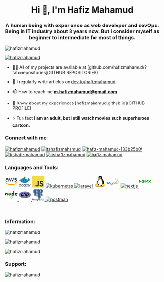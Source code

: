 <h1 align="center">Hi 👋, I'm Hafiz Mahamud</h1>
<h3 align="center">A human being with experience as web developer and devOps. Being in IT industry about 8 years now. But i consider myself as beginner to intermediate for most of things.</h3>

<p align="left"> <img src="https://komarev.com/ghpvc/?username=hafizmahamud&label=Profile%20views&color=ff0000&style=flat" alt="hafizmahamud" /> </p>

<p align="left"> <a href="https://twitter.com/itshafizmahamud" target="blank"><img src="https://img.shields.io/twitter/follow/itshafizmahamud?logo=twitter&style=for-the-badge" alt="hafizmahamud" /></a> </p>

- 👨‍💻 All of my projects are available at [github.com/hafizmahamud/?tab=repositories](GITHUB REPOSITORIES)

- 📝 I regularly write articles on [dev.to/hafizmahamud](DEV.TO)

- 📫 How to reach me **m.hafizmahamud@gmail.com**

- 📄 Know about my experiences [hafizmahamud.github.io](GITHUB PROFILE)

- ⚡ Fun fact **I am an adult, but i still watch movies such superheroes cartoon.**

<h3 align="left">Connect with me:</h3>
<p align="left">
<a href="https://dev.to/hafizmahamud" target="blank"><img align="center" src="https://raw.githubusercontent.com/rahuldkjain/github-profile-readme-generator/master/src/images/icons/Social/devto.svg" alt="hafizmahamud" height="30" width="40" /></a>
<a href="https://twitter.com/itshafizmahamud" target="blank"><img align="center" src="https://raw.githubusercontent.com/rahuldkjain/github-profile-readme-generator/master/src/images/icons/Social/twitter.svg" alt="itshafizmahamud" height="30" width="40" /></a>
<a href="https://linkedin.com/in/hafiz-mahamud-133b25b0/" target="blank"><img align="center" src="https://raw.githubusercontent.com/rahuldkjain/github-profile-readme-generator/master/src/images/icons/Social/linked-in-alt.svg" alt="hafiz-mahamud-133b25b0/" height="30" width="40" /></a>
<a href="https://fb.com/itshafizmahamud" target="blank"><img align="center" src="https://raw.githubusercontent.com/rahuldkjain/github-profile-readme-generator/master/src/images/icons/Social/facebook.svg" alt="itshafizmahamud" height="30" width="40" /></a>
<a href="https://instagram.com/itshafizmahamud" target="blank"><img align="center" src="https://raw.githubusercontent.com/rahuldkjain/github-profile-readme-generator/master/src/images/icons/Social/instagram.svg" alt="itshafizmahamud" height="30" width="40" /></a>
<a href="https://www.behance.net/hafiz.mahamud" target="blank"><img align="center" src="https://raw.githubusercontent.com/rahuldkjain/github-profile-readme-generator/master/src/images/icons/Social/behance.svg" alt="hafiz.mahamud" height="30" width="40" /></a>
</p>

<h3 align="left">Languages and Tools:</h3>
<p align="left"> <a href="https://aws.amazon.com" target="_blank" rel="noreferrer"> <img src="https://raw.githubusercontent.com/devicons/devicon/master/icons/amazonwebservices/amazonwebservices-original-wordmark.svg" alt="aws" width="40" height="40"/> </a> <a href="https://www.docker.com/" target="_blank" rel="noreferrer"> <img src="https://raw.githubusercontent.com/devicons/devicon/master/icons/docker/docker-original-wordmark.svg" alt="docker" width="40" height="40"/> </a> <a href="https://developer.mozilla.org/en-US/docs/Web/JavaScript" target="_blank" rel="noreferrer"> <img src="https://raw.githubusercontent.com/devicons/devicon/master/icons/javascript/javascript-original.svg" alt="javascript" width="40" height="40"/> </a> <a href="https://kubernetes.io" target="_blank" rel="noreferrer"> <img src="https://www.vectorlogo.zone/logos/kubernetes/kubernetes-icon.svg" alt="kubernetes" width="40" height="40"/> </a> <a href="https://laravel.com/" target="_blank" rel="noreferrer"> <img src="https://www.svgrepo.com/show/353985/laravel.svg" alt="laravel" width="40" height="40"/> </a> <a href="https://www.linux.org/" target="_blank" rel="noreferrer"> <img src="https://raw.githubusercontent.com/devicons/devicon/master/icons/linux/linux-original.svg" alt="linux" width="40" height="40"/> </a> <a href="https://www.mysql.com/" target="_blank" rel="noreferrer"> <img src="https://raw.githubusercontent.com/devicons/devicon/master/icons/mysql/mysql-original-wordmark.svg" alt="mysql" width="40" height="40"/> </a> <a href="https://nextjs.org/" target="_blank" rel="noreferrer"> <img src="https://cdn.worldvectorlogo.com/logos/nextjs-2.svg" alt="nextjs" width="40" height="40"/> </a> <a href="https://www.nginx.com" target="_blank" rel="noreferrer"> <img src="https://raw.githubusercontent.com/devicons/devicon/master/icons/nginx/nginx-original.svg" alt="nginx" width="40" height="40"/> </a> <a href="https://nodejs.org" target="_blank" rel="noreferrer"> <img src="https://raw.githubusercontent.com/devicons/devicon/master/icons/nodejs/nodejs-original-wordmark.svg" alt="nodejs" width="40" height="40"/> </a> <a href="https://www.php.net" target="_blank" rel="noreferrer"> <img src="https://raw.githubusercontent.com/devicons/devicon/master/icons/php/php-original.svg" alt="php" width="40" height="40"/> </a> <a href="https://www.postgresql.org" target="_blank" rel="noreferrer"> <img src="https://raw.githubusercontent.com/devicons/devicon/master/icons/postgresql/postgresql-original-wordmark.svg" alt="postgresql" width="40" height="40"/> </a> <a href="https://postman.com" target="_blank" rel="noreferrer"> <img src="https://www.vectorlogo.zone/logos/getpostman/getpostman-icon.svg" alt="postman" width="40" height="40"/> </a>
</p>
<br />
<h3 align="left">Information:</h3>
<p><img align="left" src="https://github-readme-stats.vercel.app/api/top-langs?username=hafizmahamud&show_icons=true&locale=en&layout=compact" alt="hafizmahamud" /></p>
<br />
<p><img align="left" src="https://github-readme-stats.vercel.app/api?username=hafizmahamud&show_icons=true&locale=en" alt="hafizmahamud" /></p>
<br />
<p><img align="left" src="https://github-readme-streak-stats.herokuapp.com/?user=hafizmahamud&theme=dark" alt="hafizmahamud" /></p>
<br />
<h3 align="left">Support:</h3>
<p><a href="https://www.buymeacoffee.com/hafizmahamud"> <img align="left" src="https://cdn.buymeacoffee.com/buttons/v2/default-yellow.png" height="50" width="210" alt="hafizmahamud" /></a></p><br><br>
